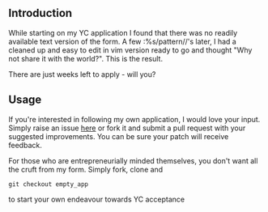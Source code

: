 Introduction
---
While starting on my YC application I found that there was no readily available
text version of the form. A few :%s/pattern//'s later, I had a cleaned up 
and easy to edit in vim version ready to go and thought "Why not share it with
the world?". This is the result. 

There are just weeks left to apply - will you?

Usage
---
If you're interested in following my own application, I would love your input.
Simply raise an issue [here](https://github.com/nickbarnwell/YC-/issues) or 
fork it and submit a pull request with your suggested improvements. You can 
be sure your patch will receive feedback.

For those who are entrepreneurially minded themselves, you don't want all the 
cruft from  my form. Simply fork, clone and

  `git checkout empty_app`

to start your own endeavour towards YC acceptance 
